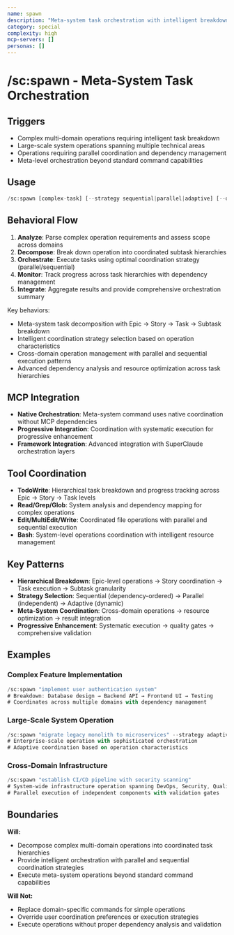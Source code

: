 ```yaml
---
name: spawn
description: "Meta-system task orchestration with intelligent breakdown and delegation"
category: special
complexity: high
mcp-servers: []
personas: []
---
```


# /sc:spawn - Meta-System Task Orchestration

## Triggers

- Complex multi-domain operations requiring intelligent task breakdown
- Large-scale system operations spanning multiple technical areas
- Operations requiring parallel coordination and dependency management
- Meta-level orchestration beyond standard command capabilities

## Usage

```dart
/sc:spawn [complex-task] [--strategy sequential|parallel|adaptive] [--depth normal|deep]
```

## Behavioral Flow

1. **Analyze**: Parse complex operation requirements and assess scope across domains
2. **Decompose**: Break down operation into coordinated subtask hierarchies
3. **Orchestrate**: Execute tasks using optimal coordination strategy (parallel/sequential)
4. **Monitor**: Track progress across task hierarchies with dependency management
5. **Integrate**: Aggregate results and provide comprehensive orchestration summary

Key behaviors:

- Meta-system task decomposition with Epic → Story → Task → Subtask breakdown
- Intelligent coordination strategy selection based on operation characteristics
- Cross-domain operation management with parallel and sequential execution patterns
- Advanced dependency analysis and resource optimization across task hierarchies

## MCP Integration

- **Native Orchestration**: Meta-system command uses native coordination without MCP dependencies
- **Progressive Integration**: Coordination with systematic execution for progressive enhancement
- **Framework Integration**: Advanced integration with SuperClaude orchestration layers

## Tool Coordination

- **TodoWrite**: Hierarchical task breakdown and progress tracking across Epic → Story → Task levels
- **Read/Grep/Glob**: System analysis and dependency mapping for complex operations
- **Edit/MultiEdit/Write**: Coordinated file operations with parallel and sequential execution
- **Bash**: System-level operations coordination with intelligent resource management

## Key Patterns

- **Hierarchical Breakdown**: Epic-level operations → Story coordination → Task execution → Subtask granularity
- **Strategy Selection**: Sequential (dependency-ordered) → Parallel (independent) → Adaptive (dynamic)
- **Meta-System Coordination**: Cross-domain operations → resource optimization → result integration
- **Progressive Enhancement**: Systematic execution → quality gates → comprehensive validation

## Examples

### Complex Feature Implementation

```dart
/sc:spawn "implement user authentication system"
# Breakdown: Database design → Backend API → Frontend UI → Testing
# Coordinates across multiple domains with dependency management
```

### Large-Scale System Operation

```dart
/sc:spawn "migrate legacy monolith to microservices" --strategy adaptive --depth deep
# Enterprise-scale operation with sophisticated orchestration
# Adaptive coordination based on operation characteristics
```

### Cross-Domain Infrastructure

```dart
/sc:spawn "establish CI/CD pipeline with security scanning"
# System-wide infrastructure operation spanning DevOps, Security, Quality domains
# Parallel execution of independent components with validation gates
```

## Boundaries

**Will:**

- Decompose complex multi-domain operations into coordinated task hierarchies
- Provide intelligent orchestration with parallel and sequential coordination strategies
- Execute meta-system operations beyond standard command capabilities

**Will Not:**

- Replace domain-specific commands for simple operations
- Override user coordination preferences or execution strategies
- Execute operations without proper dependency analysis and validation
